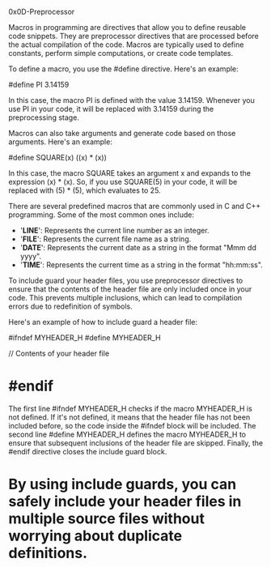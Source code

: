 0x0D-Preprocessor

Macros in programming are directives that allow you to define reusable code snippets. They are preprocessor directives that are processed before the actual compilation of the code. Macros are typically used to define constants, perform simple computations, or create code templates.

To define a macro, you use the #define directive. Here's an example:

  #define PI 3.14159

In this case, the macro PI is defined with the value 3.14159. Whenever you use PI in your code, it will be replaced with 3.14159 during the preprocessing stage.

Macros can also take arguments and generate code based on those arguments. Here's an example:

  #define SQUARE(x) ((x) * (x))

In this case, the macro SQUARE takes an argument x and expands to the expression (x) * (x). So, if you use SQUARE(5) in your code, it will be replaced with (5) * (5), which evaluates to 25.

There are several predefined macros that are commonly used in C and C++ programming. Some of the most common ones include:

* '__LINE__': Represents the current line number as an integer.
* '__FILE__': Represents the current file name as a string.
* '__DATE__': Represents the current date as a string in the format "Mmm dd yyyy".
* '__TIME__': Represents the current time as a string in the format "hh:mm:ss".

To include guard your header files, you use preprocessor directives to ensure that the contents of the header file are only included once in your code. This prevents multiple inclusions, which can lead to compilation errors due to redefinition of symbols.

Here's an example of how to include guard a header file:

  #ifndef MYHEADER_H
#define MYHEADER_H

// Contents of your header file

#endif
===

The first line #ifndef MYHEADER_H checks if the macro MYHEADER_H is not defined. If it's not defined, it means that the header file has not been included before, so the code inside the #ifndef block will be included. The second line #define MYHEADER_H defines the macro MYHEADER_H to ensure that subsequent inclusions of the header file are skipped. Finally, the #endif directive closes the include guard block.

By using include guards, you can safely include your header files in multiple source files without worrying about duplicate definitions.
=======================

